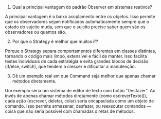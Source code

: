 1. Qual a principal vantagem do padrão Observer em sistemas reativos?

A principal vantagem é o baixo acoplamento entre os objetos. Isso permite que os observadores sejam 
notificados automaticamente sempre que o estado do sujeito muda, sem que o sujeito precise saber quem são os 
observadores ou quantos são.

2. Por que o Strategy é melhor que muitos if?

Porque o Strategy separa comportamentos diferentes em classes distintas, tornando o código mais limpo, 
extensível e fácil de manter. Isso facilita testes individuais de cada estratégia e evita grandes blocos de 
decisão (if/else, switch), que tendem a crescer e dificultar a manutenção.

3. Dê um exemplo real em que Command seja melhor que apenas chamar métodos diretamente.
   
Um exemplo seria um sistema de editor de texto com botão "Desfazer". Ao invés de apenas chamar métodos 
diretamente (como escreverTexto()), cada ação (escrever, deletar, colar) seria encapsulada como um objeto de 
comando. Isso permite armazenar, desfazer, ou reexecutar comandos — coisa que não seria possível com chamadas 
diretas de métodos.
